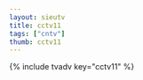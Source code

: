 ```yaml
--- 
layout: sieutv
title: cctv11
tags: ["cntv"]
thumb: cctv11
---
```

{% include tvadv key="cctv11" %}
